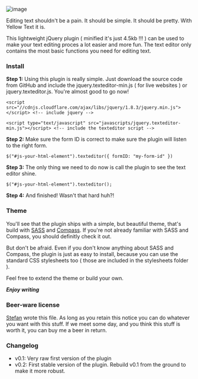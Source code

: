 ![image](http://f.cl.ly/items/3A1s071l1H0M1c34210k/Schermafbeelding%202013-01-16%20om%2019.02.11.png)

Editing text shouldn't be a pain. It should be simple. It should be pretty. With Yellow Text it is. 

This lightweight jQuery plugin ( minified it's just 4.5kb !!! ) can be used to make your text editing proces a lot easier and more fun. The text editor only contains the most basic functions you need for editing text.

### Install
**Step 1:** Using this plugin is really simple. Just download the source code from GitHub and include the jquery.texteditor-min.js ( for live websites ) or jquery.texteditor.js. You're almost good to go now!

`<script src="//cdnjs.cloudflare.com/ajax/libs/jquery/1.8.3/jquery.min.js"></script> <!-- include jquery -->`

`<script type="text/javascript" src="javascripts/jquery.texteditor-min.js"></script> <!-- include the texteditor script -->`

**Step 2:** 
Make sure the form ID is correct to make sure the plugin will listen to the right form.

`$("#js-your-html-element").texteditor({ formID: "my-form-id" })`

**Step 3:** The only thing we need to do now is call the plugin to see the text editor shine.

`$("#js-your-html-element").texteditor();`

**Step 4:** And finished! Wasn't that hard huh?!

### Theme
You'll see that the plugin ships with a simple, but beautiful theme, that's build with [SASS](http://sass-lang.com/) and [Compass](http://compass-style.org/). If you're not already familiar with SASS and Compass, you should definitly check it out.

But don't be afraid. Even if you don't know anything about SASS and Compass, the plugin is just as easy to install, because you can use the standard CSS stylesheets too ( those are included in the stylesheets folder ).

Feel free to extend the theme or build your own. 

***Enjoy writing***

### Beer-ware license
[Stefan](http://www.stefanvermaas.nl) wrote this file. As long as you retain this notice you can do whatever you want with this stuff. If we meet some day, and you think this stuff is worth it, you can buy me a beer in return.

### Changelog
- v0.1: Very raw first version of the plugin
- v0.2: First stable version of the plugin. Rebuild v0.1 from the ground to make it more robust.